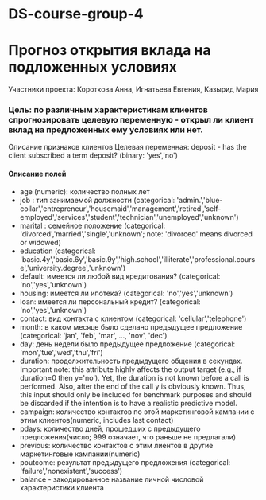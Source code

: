 # DS-course-group-4
# Прогноз открытия вклада на подложенных условиях
Участники проекта: Короткова Анна, Игнатьева Евгения, Казырид Мария


### Цель: по различным характеристикам клиентов спрогнозировать целевую переменную - открыл ли клиент вклад на предложенных ему условиях или нет.

Описание признаков клиентов
Целевая переменная: deposit - has the client subscribed a term deposit? (binary: 'yes','no')

#### Описание полей

* age (numeric): количество полных лет
* job : тип занимаемой должности (categorical: 'admin.','blue-collar','entrepreneur','housemaid','management','retired','self-employed','services','student','technician','unemployed','unknown')
* marital : семейное положение (categorical: 'divorced','married','single','unknown'; note: 'divorced' means divorced or widowed)
* education (categorical: 'basic.4y','basic.6y','basic.9y','high.school','illiterate','professional.course','university.degree','unknown')
* default: имеется ли любой вид кредитования? (categorical: 'no','yes','unknown')
* housing: имеется ли ипотека? (categorical: 'no','yes','unknown')
* loan: имеется ли персональный кредит? (categorical: 'no','yes','unknown')
* contact: вид контакта с клиентом (categorical: 'cellular','telephone')
* month: в каком месяце было сделано предыдущее предложение (categorical: 'jan', 'feb', 'mar', ..., 'nov', 'dec')
* day: день недели было предыдущее предложение (categorical: 'mon','tue','wed','thu','fri')
* duration: продолжительность предыдущего общения в секундах. Important note: this attribute highly affects the output target (e.g., if duration=0 then y='no'). Yet, the duration is not known before a call is performed. Also, after the end of the call y is obviously known. Thus, this input should only be included for benchmark purposes and should be discarded if the intention is to have a realistic predictive model.
* campaign: количество контактов по этой маркетинговой кампании с этим клиентов(numeric, includes last contact)
* pdays: количество дней, прошедших с предыдущего предложения(число; 999 означает, что раньше не предлагали)
* previous: количество контактов с этим лиентов в другие маркетинговые кампании(numeric)
* poutcome: результат предыдущего предложения (categorical: 'failure','nonexistent','success')
* balance - закодированное название личной числовой характеристики клиента

